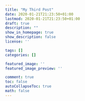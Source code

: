 ```yaml
---
title: "My Third Post"
date: 2020-01-21T21:23:50+01:00
lastmod: 2020-01-21T21:23:50+01:00
draft: true
description: ""
show_in_homepage: true
show_description: false
license: ''

tags: []
categories: []

featured_image: ''
featured_image_preview: ''

comment: true
toc: false
autoCollapseToc: true
math: false
---
```


<!--more-->